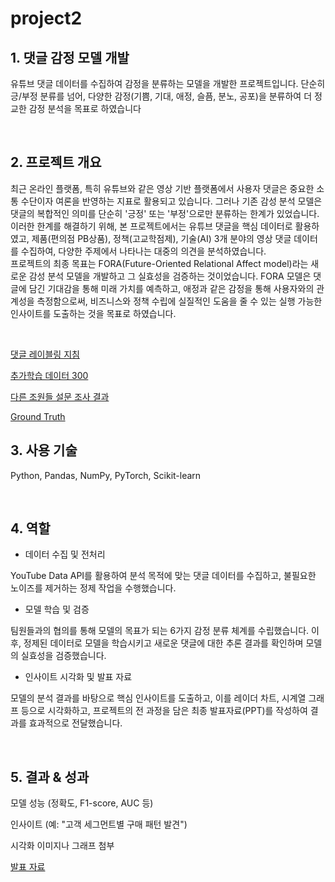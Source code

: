 # project2


## 1. 댓글 감정 모델 개발  


유튜브 댓글 데이터를 수집하여 감정을 분류하는 모델을 개발한 프로젝트입니다.
단순히 긍/부정 분류를 넘어, 다양한 감정(기쁨, 기대, 애정, 슬픔, 분노, 공포)을 분류하여 더 정교한 감정 분석을 목표로 하였습니다

<br>

## 2. 프로젝트 개요

최근 온라인 플랫폼, 특히 유튜브와 같은 영상 기반 플랫폼에서 사용자 댓글은 중요한 소통 수단이자 여론을 반영하는 지표로 활용되고 있습니다. 그러나 기존 감성 분석 모델은 댓글의 복합적인 의미를 단순히 '긍정' 또는 '부정'으로만 분류하는 한계가 있었습니다. 
이러한 한계를 해결하기 위해, 본 프로젝트에서는 유튜브 댓글을 핵심 데이터로 활용하였고, 제품(편의점 PB상품), 정책(고교학점제), 기술(AI) 3개 분야의 영상 댓글 데이터를 수집하여, 다양한 주제에서 나타나는 대중의 의견을 분석하였습니다.  
프로젝트의 최종 목표는 FORA(Future-Oriented Relational Affect model)라는 새로운 감성 분석 모델을 개발하고 그 실효성을 검증하는 것이었습니다. FORA 모델은 댓글에 담긴 기대감을 통해 미래 가치를 예측하고, 애정과 같은 감정을 통해 사용자와의 관계성을 측정함으로써, 비즈니스와 정책 수립에 실질적인 도움을 줄 수 있는 실행 가능한 인사이트를 도출하는 것을 목표로 하였습니다.

<br>

[댓글 레이블링 지침](https://docs.google.com/spreadsheets/d/1xlZrJ23rKn06P2ixTw3bmeqQuYafdGcx/edit?usp=drive_link&ouid=116413280130938266406&rtpof=true&sd=true) <br>

[추가학습 데이터 300](https://drive.google.com/drive/folders/1DNIRDjtO6cUR180ovZMjauP22MMiu50H) <br>

[다른 조원들 설문 조사 결과](https://docs.google.com/spreadsheets/d/1zeiw7QfgHnu56ry7TomvT-1BYlWXpuuHFBVjeuvrCuc/edit?usp=drive_link) <br>

[Ground Truth](https://drive.google.com/file/d/16maHwAYzigGM_sB6r2KHDJNLeRiCHHoJ/view?usp=drive_link) <br>


## 3. 사용 기술

Python, Pandas, NumPy, PyTorch, Scikit-learn

<br>

## 4. 역할

- 데이터 수집 및 전처리

YouTube Data API를 활용하여 분석 목적에 맞는 댓글 데이터를 수집하고, 불필요한 노이즈를 제거하는 정제 작업을 수행했습니다.

- 모델 학습 및 검증

팀원들과의 협의를 통해 모델의 목표가 되는 6가지 감정 분류 체계를 수립했습니다. 이후, 정제된 데이터로 모델을 학습시키고 새로운 댓글에 대한 추론 결과를 확인하며 모델의 실효성을 검증했습니다.

- 인사이트 시각화 및 발표 자료

모델의 분석 결과를 바탕으로 핵심 인사이트를 도출하고, 이를 레이더 차트, 시계열 그래프 등으로 시각화하고, 프로젝트의 전 과정을 담은 최종 발표자료(PPT)를 작성하여 결과를 효과적으로 전달했습니다.

<br>

## 5. 결과 & 성과

모델 성능 (정확도, F1-score, AUC 등)

인사이트 (예: "고객 세그먼트별 구매 패턴 발견")

시각화 이미지나 그래프 첨부

[발표 자료](https://docs.google.com/presentation/d/1yRYz8jSv_VwHJIk6l3nCtfO1VoO1Jxt4/edit?usp=sharing&ouid=116413280130938266406&rtpof=true&sd=true)
